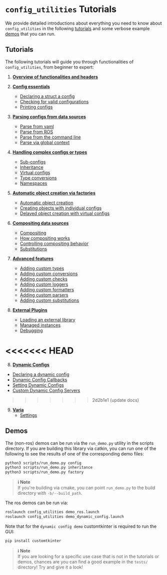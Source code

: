 # `config_utilities` Tutorials
We provide detailed introductions about everything you need to know about `config_utilities` in the following [tutorials](#tutorials) and some verbose example [demos](#demos) that you can run.

## Tutorials
The following tutorials will guide you through functionalities of `config_utilities`, from beginner to expert:

1. [**Overview of functionalities and headers**](Headers.md)

2. [**Config essentials**](Configs.md)
    - [Declaring a struct a config](Configs.md#declaring-a-struct-a-config)
    - [Checking for valid configurations](Configs.md#checking-for-valid-configurations)
    - [Printing configs](Configs.md#printing-configs)

3. [**Parsing configs from data sources**](Parsing.md)
    - [Parse from yaml](Parsing.md#parse-from-yaml)
    - [Parse from ROS](Parsing.md#parse-from-ros)
    - [Parse from the command line](Parsing.md#parse-from-the-command-line)
    - [Parse via global context](Parsing.md#parse-via-global-context)

4. [**Handling complex configs or types**](Types.md)
    - [Sub-configs](Types.md#sub-configs)
    - [Inheritance](Types.md#inheritance)
    - [Virtual configs](Types.md#virtual-configs)
    - [Type conversions](Types.md#type-conversions)
    - [Namespaces](Types.md#namespaces)

5. [**Automatic object creation via factories**](Factories.md)
    - [Automatic object creation](Factories.md#automatic-object-creation)
    - [Creating objects with individual configs](Factories.md#creating-objects-with-individual-configs)
    - [Delayed object creation with virtual configs](Factories.md#delayed-object-creation-with-virtual-configs)

6. [**Compositing data sources**](Compositing.md)
    - [Compositing](Compositing.md#compositing)
    - [How compositing works](Compositing.md#how-compositing-works)
    - [Controlling compositing behavior](Compositing.md#controlling-compositing-behavior)
    - [Substitutions](Compositing.md#substitutions)

7. [**Advanced features**](Advanced.md)
    - [Adding custom types](Advanced.md#adding-custom-types)
    - [Adding custom conversions](Advanced.md#adding-custom-conversions)
    - [Adding custom checks](Advanced.md#adding-custom-checks)
    - [Adding custom loggers](Advanced.md#adding-custom-loggers)
    - [Adding custom formatters](Advanced.md#adding-custom-formatters)
    - [Adding custom parsers](Advanced.md#adding-custom-parsers)
    - [Adding custom substitutions](Advanced.md#adding-custom-substitutions)

8. [**External Plugins**](External.md)
    - [Loading an external library](External.md#loading-an-external-library)
    - [Managed instances](External.md#managed-instances)
    - [Debugging](External.md#debugging)

<<<<<<< HEAD
=======
8. [**Dynamic Configs**](Dynamic_Configs.md)
- [Declaring a dynamic config](Dynamix_Configs.md#declaring-a-dynamic-config)
- [Dynamic Config Callbacks](Dynamix_Configs.md#dynamic-config-callbacks)
- [Setting Dynamic Configs](Dynamix_Configs.md#setting-dynamic-configs)
- [Custom Dynamic Config Servers](Dynamix_Configs.md#custom-dynamic-config-servers)

>>>>>>> 2d2b1e1 (update docs)
9. [**Varia**](Varia.md)
    - [Settings](Varia.md#settings)


## Demos
The (non-ros) demos can be run via the `run_demo.py` utility in the scripts directory. If you are building this library via catkin, you can run one of the following to see the results of one of the corresponding demo files:
```bash
python3 scripts/run_demo.py config
python3 scripts/run_demo.py inheritance
python3 scripts/run_demo.py factory
```

> **ℹ️ Note**<br>
> If you're building via cmake, you can point `run_demo.py` to the build directory with `-b/--build_path`.

The ros demos can be run via:
```bash
roslaunch config_utilities demo_ros.launch
roslaunch config_utilities demo_dynamic_config.launch
```

Note that for the `dynamic config demo` customtkinter is required to run the GUI:
```bash
pip install customtkinter
```

> **ℹ️ Note**<br>
If you are looking for a specific use case that is not in the tutorials or demos, chances are you can find a good example in the `tests/` directory! Try and give it a look!
